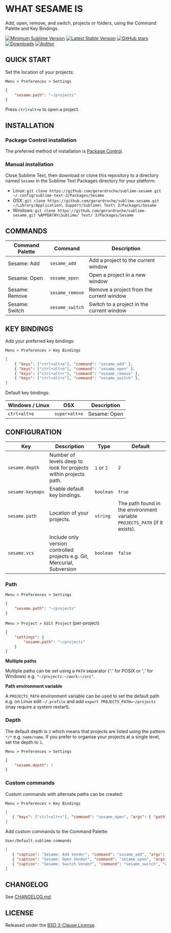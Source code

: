 # WHAT SESAME IS

Add, open, remove, and switch, projects or folders, using the Command Palette and Key Bindings.

[![Minimum Sublime Version](https://img.shields.io/badge/sublime-%3E%3D%203.0-brightgreen.svg?style=flat-square)](https://sublimetext.com) [![Latest Stable Version](https://img.shields.io/github/tag/gerardroche/sublime-sesame.svg?style=flat-square&label=stable)](https://github.com/gerardroche/sublime-sesame/tags) [![GitHub stars](https://img.shields.io/github/stars/gerardroche/sublime-sesame.svg?style=flat-square)](https://github.com/gerardroche/sublime-sesame/stargazers) [![Downloads](https://img.shields.io/packagecontrol/dt/Sesame.svg?style=flat-square)](https://packagecontrol.io/packages/Sesame) [![Author](https://img.shields.io/badge/twitter-gerardroche-blue.svg?style=flat-square)](https://twitter.com/gerardroche)

## QUICK START

Set the location of your projects:

`Menu > Preferences > Settings`

```json
{
    "sesame.path": "~/projects"
}
```

Press `ctrl+alt+o` to open a project.

## INSTALLATION

### Package Control installation

The preferred method of installation is [Package Control](https://packagecontrol.io/packages/Sesame).

### Manual installation

Close Sublime Text, then download or clone this repository to a directory named `Sesame` in the Sublime Text Packages directory for your platform:

* Linux: `git clone https://github.com/gerardroche/sublime-sesame.git ~/.config/sublime-text-3/Packages/Sesame`
* OSX: `git clone https://github.com/gerardroche/sublime-sesame.git ~/Library/Application\ Support/Sublime\ Text\ 3/Packages/Sesame`
* Windows: `git clone https://github.com/gerardroche/sublime-sesame.git %APPDATA%\Sublime/ Text/ 3/Packages/Sesame`

## COMMANDS

Command Palette | Command | Description
--------------- | ------- | -----------
Sesame: Add | `sesame_add` | Add a project to the current window
Sesame: Open | `sesame_open` | Open a project in a new window
Sesame: Remove | `sesame_remove` | Remove a project from the current window
Sesame: Switch | `sesame_switch` | Switch to a project in the current window

## KEY BINDINGS

Add your preferred key bindings:

`Menu > Preferences > Key Bindings`

```json
[
    { "keys": ["ctrl+alt+a"], "command": "sesame_add" },
    { "keys": ["ctrl+alt+o"], "command": "sesame_open" },
    { "keys": ["ctrl+alt+r"], "command": "sesame_remove" },
    { "keys": ["ctrl+alt+s"], "command": "sesame_switch" },
]
```

Default key bindings:

Windows / Linux | OSX | Description
--------------- | --- | -----------
`ctrl+alt+o` | `super+alt+o` | Sesame: Open

## CONFIGURATION

Key | Description | Type | Default
----|-------------|------|--------
`sesame.depth` | Number of levels deep to look for projects within projects path. | `1` or `2` | `2`
`sesame.keymaps` | Enable default key bindings. | `boolean` | `true`
`sesame.path` | Location of your projects. | `string` | The path found in the environment variable `PROJECTS_PATH` (if it exists).
`sesame.vcs` | Include only version controlled projects e.g. Git, Mercurial, Subversion | `boolean` | `false`

### Path

`Menu > Preferences > Settings`

```json
{
    "sesame.path": "~/projects"
}
```

`Menu > Project > Edit Project` (per-project)

```json
{
    "settings": {
        "sesame.path": "~/projects"
    }
}
```

**Multiple paths**

Multiple paths can be set using a `PATH` separator (':' for POSIX or ';' for Windows) e.g. `"~/projects:~/work:~/src"`.

**Path environment variable**

A `PROJECTS_PATH` environment variable can be used to set the default path e.g. on Linux edit `~/.profile` and add `export PROJECTS_PATH=~/projects` (may require a system restart).

### Depth

The default depth is `2` which means that projects are listed using the pattern `*/*` e.g. `name/name`. If you prefer to organise your projects at a single level, set the depth to `1`.

`Menu > Preferences > Settings`

```json
{
    "sesame.depth": 1
}
```

### Custom commands

Custom commands with alternate paths can be created:

`Menu > Preferences > Key Bindings`

```json
[
   { "keys": ["ctrl+alt+v"], "command": "sesame_open", "args": { "path": "~/vendor" } }
]
```


Add custom commands to the Command Palette:

`User/Default.sublime-commands`

```json
[
   { "caption": "Sesame: Add Vendor", "command": "sesame_add", "args": { "path": "~/vendor" } },
   { "caption": "Sesame: Open Vendor", "command": "sesame_open", "args": { "path": "~/vendor" } },
   { "caption": "Sesame: Switch Vendor", "command": "sesame_switch", "args": { "path": "~/vendor" } }
]
```

## CHANGELOG

See [CHANGELOG.md](CHANGELOG.md).

## LICENSE

Released under the [BSD 3-Clause License](LICENSE).
